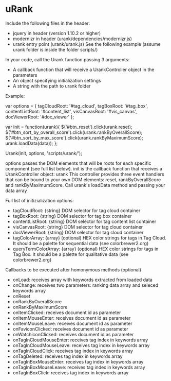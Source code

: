 # uRank

Include the following files in the header:
 * jquery in header (version 1.10.2 or higher)
 * modernizr in header (urank/dependencies/modernizr.js)
 * urank entry point (urank/urank.js)
 See the following example (assume urank folder is inside the folder scripts/)
<script type="text/javascript" src="libs/jquery-1.10.2.js" charset="utf-8"></script>
<script type="text/javascript" src="scripts/urank/dependencies/modernizr.js" charset="utf-8"></script>
<script type="text/javascript" src="scripts/urank/urank.js" charset="utf-8"></script>

In your code, call the Urank function passing 3 arguments: 
  * A callback function that will receive a UrankController object in the parameters
  * An object specifying initialization settings
  * A string with the path to urank folder

Example:
 
var options = {
   tagCloudRoot: '#tag_cloud',
   tagBoxRoot: '#tag_box',
   contentListRoot: '#content_list',
   visCanvasRoot: '#vis_canvas',
   docViewerRoot: '#doc_viewer'
};

var init = function(urank){
   $('#btn_reset').click(urank.reset);
   $('#btn_sort_by_overall_score').click(urank.rankByOverallScore);
   $('#btn_sort_by_max_score').click(urank.rankByMaximumScore);
   urank.loadData(data));
};

Urank(init, options, 'scripts/urank/');

options passes the DOM elements that will be roots for each specific component (see full list below). init is the callback function that receives a UrankController object: urank
This controller provides three event handlers that can be bound to your own DOM elements: reset, rankByOverallScore and rankByMaximumScore. Call urank's loadData
method and passing your data array
 
 
 
Full list of initizialization options:

   * tagCloudRoot: {string} DOM selector for tag cloud container
   * tagBoxRoot:  {string} DOM selector for tag box container
   * contentListRoot:  {string} DOM selector for tag content list container
   * visCanvasRoot:  {string} DOM selector for tag cloud container
   * docViewerRoot:  {string} DOM selector for tag cloud container
   * tagColorArray: {array} (optional) HEX color strings for tags in Tag Cloud. It should be a palette for sequential data (see colorbrewer2.org)
   * queryTermColorArray: {array} (optional) HEX color strings for tags in Tag Box. It should be a palette for qualitative data (see colorbrewer2.org)
   
   Callbacks to be executed after homonymous methods (optional)
   * onLoad: receives array with keywords extracted from loaded data
   * onChange: receives two parameters: ranking data array and seleced keywords array
   * onReset
   * onRankByOverallScore
   * onRankByMaximumScore
   * onItemClicked: receives document id as parameter
   * onItemMouseEnter: receives document id as parameter
   * onItemMouseLeave: receives document id as parameter
   * onFaviconClicked: receives document id as parameter
   * onWatchiconClicked: receives document id as parameter
   * onTagInCloudMouseEnter: receives tag index in keywords array
   * onTagInCloudMouseLeave: receives tag index in keywords array
   * onTagInCloudClick: receives tag index in keywords array
   * onTagDeleted: receives tag index in keywords array
   * onTagInBoxMouseEnter: receives tag index in keywords array
   * onTagInBoxMouseLeave: receives tag index in keywords array
   * onTagInBoxClick: receives tag index in keywords array

